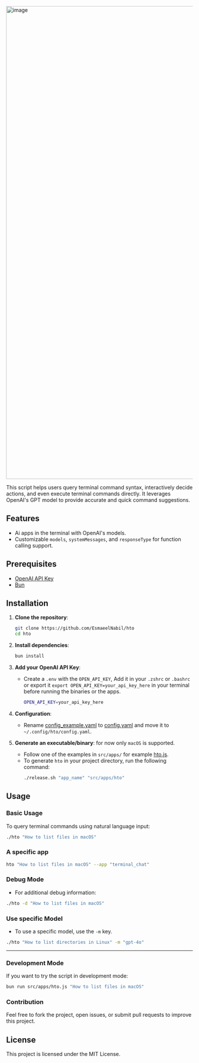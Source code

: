<img width="1277" alt="image" src="https://github.com/user-attachments/assets/b984b06b-6506-4031-848a-d68c164d86fe">

This script helps users query terminal command syntax, interactively decide actions, and even execute terminal commands
directly. It leverages OpenAI's GPT model to provide accurate and quick command suggestions.

## Features

- Ai apps in the terminal with OpenAI's models.
- Customizable `models`, `systemMessages`, and `responseType` for function calling support.

## Prerequisites

- [OpenAI API Key](https://platform.openai.com/api-keys)
- [Bun](https://bun.sh/)

## Installation

1. **Clone the repository**:
   ```sh
   git clone https://github.com/EsmaeelNabil/hto
   cd hto
   ```

2. **Install dependencies**:
   ```sh
   bun install
   ```

3. **Add your OpenAI API Key**:
    - Create a `.env` with the `OPEN_API_KEY`, Add it in your `.zshrc` or `.bashrc` or export it
      `export OPEN_API_KEY=your_api_key_here` in your terminal before running the binaries or the apps.
      ```sh
      OPEN_API_KEY=your_api_key_here
      ```

4. **Configuration**:
    - Rename [config_example.yaml](config_example.yaml) to [config.yaml](config.yaml) and move it to
      ```~/.config/hto/config.yaml```.

5. **Generate an executable/binary**: for now only `macOS` is supported.
    - Follow one of the examples in `src/apps/` for example [hto.js](src/apps/hto.js).
    - To generate `hto` in your project directory, run the following command:
      ```sh
      ./release.sh "app_name" "src/apps/hto"
      ```

## Usage

### Basic Usage

To query terminal commands using natural language input:

```sh
./hto "How to list files in macOS"
```

### A specific app

```sh
hto "How to list files in macOS" --app "terminal_chat"
```

### Debug Mode

- For additional debug information:

```sh
./hto -d "How to list files in macOS"
```

### Use specific Model

- To use a specific model, use the `-m` key.

```sh
./hto "How to list directories in Linux" -m "gpt-4o"
```

---

### Development Mode

If you want to try the script in development mode:

```sh
bun run src/apps/hto.js "How to list files in macOS"
```

### Contribution

Feel free to fork the project, open issues, or submit pull requests to improve this project.

## License

This project is licensed under the MIT License.
